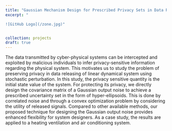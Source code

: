 ```yaml
---
title: "Gaussian Mechanism Design for Prescribed Privacy Sets in Data Releasing Systems"
excerpt: " 

![GitHub Logo](/zone.jpg)"


collection: projects
draft: true
---
```


The data transmitted by cyber-physical systems can be intercepted and exploited by
malicious individuals to infer privacy-sensitive information regarding the physical system. This
motivates us to study the problem of preserving privacy in data releasing of linear dynamical
system using stochastic perturbation. In this study, the privacy sensitive quantity is the initial
state value of the system. For protecting its privacy, we directly design the covariance matrix of
a Gaussian output noise to achieve a prescribed uncertainty set in the form of hyper-ellipsoids.
This is done by correlated noise and through a convex optimization problem by considering the
utility of released signals. Compared to other available methods, our proposed technique for
designing the Gaussian output noise provides enhanced flexibility for system designers. As a
case study, the results are applied to a heating ventilation and air conditioning system.